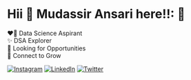 # Hii 👋 **Mudassir Ansari** here!!: 💫
❤️‍🔥 Data Science Aspirant<br>✨ DSA Explorer<br>🌱 Looking for Opportunities<br>🚀 Connect to Grow 

<!-- ## 🌐 Socials: -->
[![Instagram](https://img.shields.io/badge/Instagram-%23E4405F.svg?logo=Instagram&logoColor=white)](https://instagram.com/mudassir.ia) [![LinkedIn](https://img.shields.io/badge/LinkedIn-%230077B5.svg?logo=linkedin&logoColor=white)](https://linkedin.com/in/mudassir-ia) [![Twitter](https://img.shields.io/badge/Twitter-%231DA1F2.svg?logo=Twitter&logoColor=white)](https://twitter.com/mudassiriansari) 
